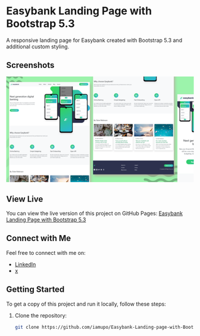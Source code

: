 # Easybank Landing Page with Bootstrap 5.3

A responsive landing page for Easybank created with Bootstrap 5.3 and additional custom styling.

## Screenshots

![Screenshot](img/screenshot.png)

## View Live

You can view the live version of this project on GitHub Pages: [Easybank Landing Page with Bootstrap 5.3](https://iamupo.github.io/Easybank-Landing-page-with-Bootstrap5.3/)

## Connect with Me

Feel free to connect with me on:

- [LinkedIn](https://www.linkedin.com/in/iamupo/)
- [x](https://www.x.com/iamupo/)

## Getting Started

To get a copy of this project and run it locally, follow these steps:

1. Clone the repository:

   ```bash
   git clone https://github.com/iamupo/Easybank-Landing-page-with-Bootstrap5.3.git

